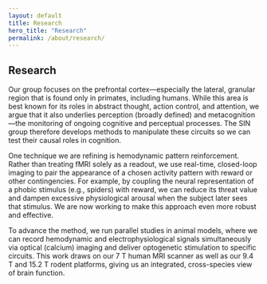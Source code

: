 ```yaml
---
layout: default
title: Research
hero_title: "Research"
permalink: /about/research/
---
```


## Research 

Our group focuses on the prefrontal cortex—especially the lateral, granular region that is found only in primates, including humans. While this area is best known for its roles in abstract thought, action control, and attention, we argue that it also underlies perception (broadly defined) and metacognition—the monitoring of ongoing cognitive and perceptual processes. The SIN group therefore develops methods to manipulate these circuits so we can test their causal roles in cognition.

One technique we are refining is hemodynamic pattern reinforcement. Rather than treating fMRI solely as a readout, we use real-time, closed-loop imaging to pair the appearance of a chosen activity pattern with reward or other contingencies. For example, by coupling the neural representation of a phobic stimulus (e.g., spiders) with reward, we can reduce its threat value and dampen excessive physiological arousal when the subject later sees that stimulus. We are now working to make this approach even more robust and effective.

To advance the method, we run parallel studies in animal models, where we can record hemodynamic and electrophysiological signals simultaneously via optical (calcium) imaging and deliver optogenetic stimulation to specific circuits. This work draws on our 7 T human MRI scanner as well as our 9.4 T and 15.2 T rodent platforms, giving us an integrated, cross-species view of brain function.
